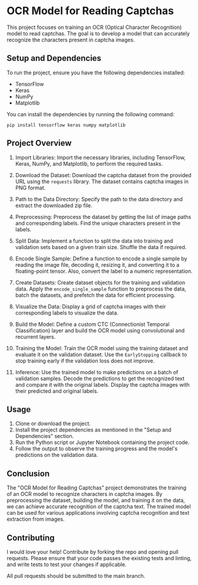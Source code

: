 # OCR Model for Reading Captchas

This project focuses on training an OCR (Optical Character Recognition) model to read captchas. The goal is to develop a model that can accurately recognize the characters present in captcha images.

## Setup and Dependencies
To run the project, ensure you have the following dependencies installed:
- TensorFlow
- Keras
- NumPy
- Matplotlib

You can install the dependencies by running the following command:
```
pip install tensorflow keras numpy matplotlib
```

## Project Overview
1. Import Libraries: Import the necessary libraries, including TensorFlow, Keras, NumPy, and Matplotlib, to perform the required tasks.

2. Download the Dataset: Download the captcha dataset from the provided URL using the `requests` library. The dataset contains captcha images in PNG format.

3. Path to the Data Directory: Specify the path to the data directory and extract the downloaded zip file.

4. Preprocessing: Preprocess the dataset by getting the list of image paths and corresponding labels. Find the unique characters present in the labels.

5. Split Data: Implement a function to split the data into training and validation sets based on a given train size. Shuffle the data if required.

6. Encode Single Sample: Define a function to encode a single sample by reading the image file, decoding it, resizing it, and converting it to a floating-point tensor. Also, convert the label to a numeric representation.

7. Create Datasets: Create dataset objects for the training and validation data. Apply the `encode_single_sample` function to preprocess the data, batch the datasets, and prefetch the data for efficient processing.

8. Visualize the Data: Display a grid of captcha images with their corresponding labels to visualize the data.

9. Build the Model: Define a custom CTC (Connectionist Temporal Classification) layer and build the OCR model using convolutional and recurrent layers.

10. Training the Model: Train the OCR model using the training dataset and evaluate it on the validation dataset. Use the `EarlyStopping` callback to stop training early if the validation loss does not improve.

11. Inference: Use the trained model to make predictions on a batch of validation samples. Decode the predictions to get the recognized text and compare it with the original labels. Display the captcha images with their predicted and original labels.

## Usage
1. Clone or download the project.
2. Install the project dependencies as mentioned in the "Setup and Dependencies" section.
3. Run the Python script or Jupyter Notebook containing the project code.
4. Follow the output to observe the training progress and the model's predictions on the validation data.

## Conclusion
The "OCR Model for Reading Captchas" project demonstrates the training of an OCR model to recognize characters in captcha images. By preprocessing the dataset, building the model, and training it on the data, we can achieve accurate recognition of the captcha text. The trained model can be used for various applications involving captcha recognition and text extraction from images.

## Contributing
I would love your help! Contribute by forking the repo and opening pull requests. Please ensure that your code passes the existing tests and linting, and write tests to test your changes if applicable.

All pull requests should be submitted to the main branch.
